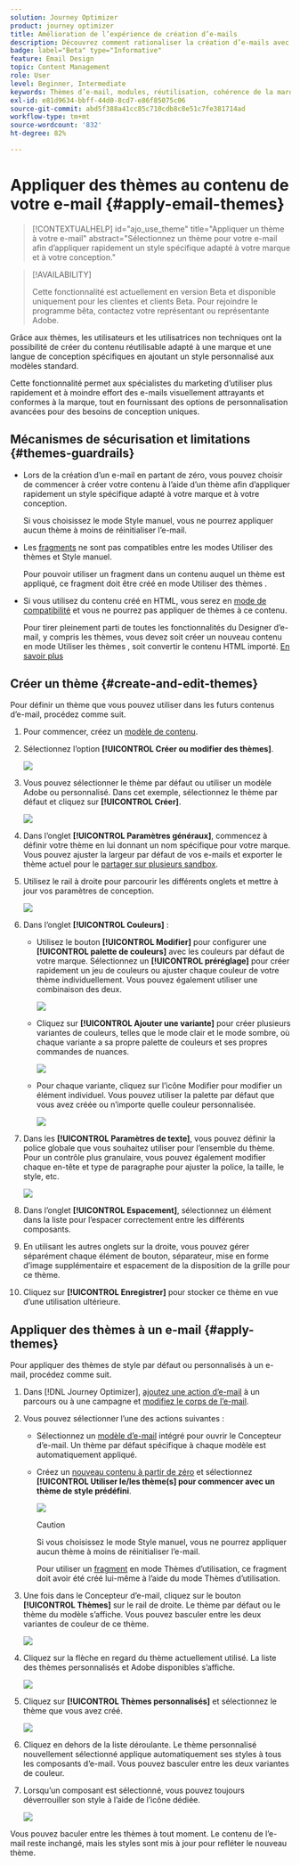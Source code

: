 ```yaml
---
solution: Journey Optimizer
product: journey optimizer
title: Amélioration de l’expérience de création d’e-mails
description: Découvrez comment rationaliser la création d’e-mails avec des thèmes et des modules réutilisables, en garantissant la cohérence et l’efficacité de la conception dans vos campagnes.
badge: label="Beta" type="Informative"
feature: Email Design
topic: Content Management
role: User
level: Beginner, Intermediate
keywords: Thèmes d’e-mail, modules, réutilisation, cohérence de la marque, conception d’e-mail, CSS personnalisé, optimisation mobile
exl-id: e81d9634-bbff-44d0-8cd7-e86f85075c06
source-git-commit: abd5f388a41cc85c710cdb8c8e51c7fe381714ad
workflow-type: tm+mt
source-wordcount: '832'
ht-degree: 82%

---
```


# Appliquer des thèmes au contenu de votre e-mail {#apply-email-themes}

>[!CONTEXTUALHELP]
>id="ajo_use_theme"
>title="Appliquer un thème à votre e-mail"
>abstract="Sélectionnez un thème pour votre e-mail afin d’appliquer rapidement un style spécifique adapté à votre marque et à votre conception."

<!--This documentation provides a comprehensive guide to using themes to streamline your email creation process. With the ability to define reusable themes and leverage pre-designed modules, marketers can create professional, brand-aligned emails faster and with less effort.-->

>[!AVAILABILITY]
>
>Cette fonctionnalité est actuellement en version Beta et disponible uniquement pour les clientes et clients Beta. Pour rejoindre le programme bêta, contactez votre représentant ou représentante Adobe.

Grâce aux thèmes, les utilisateurs et les utilisatrices non techniques ont la possibilité de créer du contenu réutilisable adapté à une marque et une langue de conception spécifiques en ajoutant un style personnalisé aux modèles standard<!-- to achieve brand specific results-->.

Cette fonctionnalité permet aux spécialistes du marketing d’utiliser plus rapidement et à moindre effort des e-mails visuellement attrayants et conformes à la marque, tout en fournissant des options de personnalisation avancées pour des besoins de conception uniques.

<!--What is the Enhanced Email Authoring Experience?

This feature introduces two key components to simplify and enhance email creation:

* **Theme Management System**: A centralized system for creating, customizing, and applying reusable themes to emails. Themes ensure consistent styling across campaigns and eliminate the need for repetitive manual styling.

* **Modules**: Pre-designed, reusable content blocks that abstract common email elements (e.g., titles, descriptions, images, and links). Modules are built using customizable low-level components, offering flexibility while maintaining design standards.

Key Benefits:

- **Consistency**: Ensure all emails align with your brand's design guidelines.
- **Efficiency**: Save time by reusing themes and modules across campaigns.
- **Customization**: Add custom CSS and mobile-specific styles for advanced designs.
- **Scalability**: Eliminate repetitive styling tasks, enabling faster email creation.-->

## Mécanismes de sécurisation et limitations {#themes-guardrails}

* Lors de la création d’un e-mail en partant de zéro, vous pouvez choisir de commencer à créer votre contenu à l’aide d’un thème afin d’appliquer rapidement un style spécifique adapté à votre marque et à votre conception.

  Si vous choisissez le mode Style manuel, vous ne pourrez appliquer aucun thème à moins de réinitialiser l’e-mail.

* Les [fragments](../content-management/fragments.md) ne sont pas compatibles entre les modes Utiliser des thèmes et Style manuel.

  Pour pouvoir utiliser un fragment dans un contenu auquel un thème est appliqué, ce fragment doit être créé en mode Utiliser des thèmes .

* Si vous utilisez du contenu créé en HTML, vous serez en [mode de compatibilité](existing-content.md) et vous ne pourrez pas appliquer de thèmes à ce contenu.

  Pour tirer pleinement parti de toutes les fonctionnalités du Designer d’e-mail, y compris les thèmes, vous devez soit créer un nouveau contenu en mode Utiliser les thèmes , soit convertir le contenu HTML importé. [En savoir plus](existing-content.md)

<!--If using a content created in Manual Styling mode or HTML, you cannot apply themes to this content. You must create a new content in Use Themes mode.

If you apply a theme to a content using a [fragment](../content-management/fragments.md) created in Manual Styling mode, the rendering may not be optimal.-->

## Créer un thème {#create-and-edit-themes}

Pour définir un thème que vous pouvez utiliser dans les futurs contenus d’e-mail, procédez comme suit.

1. Pour commencer, créez un [modèle de contenu](../content-management/create-content-templates.md).

1. Sélectionnez l’option **[!UICONTROL Créer ou modifier des thèmes]**.

   ![](assets/theme-create.png)

1. Vous pouvez sélectionner le thème par défaut ou utiliser un modèle Adobe ou personnalisé. Dans cet exemple, sélectionnez le thème par défaut et cliquez sur **[!UICONTROL Créer]**.

   ![](assets/theme-select.png)

1. Dans l’onglet **[!UICONTROL Paramètres généraux]**, commencez à définir votre thème en lui donnant un nom spécifique pour votre marque. Vous pouvez ajuster la largeur par défaut de vos e-mails et exporter le thème actuel pour le [partager sur plusieurs sandbox](../configuration/copy-objects-to-sandbox.md).

   <!--![](assets/theme-general-settings.png)-->

1. Utilisez le rail à droite pour parcourir les différents onglets et mettre à jour vos paramètres de conception.

   ![](assets/theme-right-pane.png)

1. Dans l’onglet **[!UICONTROL Couleurs]** :

   * Utilisez le bouton **[!UICONTROL Modifier]** pour configurer une **[!UICONTROL palette de couleurs]** avec les couleurs par défaut de votre marque. Sélectionnez un **[!UICONTROL préréglage]** pour créer rapidement un jeu de couleurs ou ajuster chaque couleur de votre thème individuellement. Vous pouvez également utiliser une combinaison des deux.

     ![](assets/theme-colors.gif)

   * Cliquez sur **[!UICONTROL Ajouter une variante]** pour créer plusieurs variantes de couleurs, telles que le mode clair et le mode sombre, où chaque variante a sa propre palette de couleurs et ses propres commandes de nuances.

     ![](assets/theme-colors-variant.png)

   * Pour chaque variante, cliquez sur l’icône Modifier pour modifier un élément individuel. Vous pouvez utiliser la palette par défaut que vous avez créée ou n’importe quelle couleur personnalisée.

     ![](assets/theme-colors-edit-variant.gif)

1. Dans les **[!UICONTROL Paramètres de texte]**, vous pouvez définir la police globale que vous souhaitez utiliser pour l’ensemble du thème. Pour un contrôle plus granulaire, vous pouvez également modifier chaque en-tête et type de paragraphe pour ajuster la police, la taille, le style, etc.

   ![](assets/theme-text.png)

1. Dans l’onglet **[!UICONTROL Espacement]**, sélectionnez un élément dans la liste pour l’espacer correctement entre les différents composants.

   <!--![](assets/theme-spacing.png)-->

1. En utilisant les autres onglets sur la droite, vous pouvez gérer séparément chaque élément de bouton, séparateur, mise en forme d’image supplémentaire et espacement de la disposition de la grille pour ce thème.

   <!--![](assets/theme-buttons.png)-->

1. Cliquez sur **[!UICONTROL Enregistrer]** pour stocker ce thème en vue d’une utilisation ultérieure.

## Appliquer des thèmes à un e-mail {#apply-themes}

Pour appliquer des thèmes de style par défaut ou personnalisés à un e-mail, procédez comme suit.

1. Dans [!DNL Journey Optimizer], [ajoutez une action d’e-mail](create-email.md) à un parcours ou à une campagne et [modifiez le corps de l’e-mail](get-started-email-design.md#key-steps).

1. Vous pouvez sélectionner l’une des actions suivantes :

   * Sélectionnez un [modèle d’e-mail](use-email-templates.md) intégré pour ouvrir le Concepteur d’e-mail. Un thème par défaut spécifique à chaque modèle est automatiquement appliqué.

   * Créez un [nouveau contenu à partir de zéro](content-from-scratch.md) et sélectionnez **[!UICONTROL Utiliser le/les thème(s] pour commencer avec un thème de style prédéfini**.

     ![](assets/theme-from-scratch.png)

     >[!CAUTION]
     >
     >Si vous choisissez le mode Style manuel, vous ne pourrez appliquer aucun thème à moins de réinitialiser l’e-mail.
     >
     >Pour utiliser un [fragment](../content-management/fragments.md) en mode Thèmes d’utilisation, ce fragment doit avoir été créé lui-même à l’aide du mode Thèmes d’utilisation.

1. Une fois dans le Concepteur d’e-mail, cliquez sur le bouton **[!UICONTROL Thèmes]** sur le rail de droite. Le thème par défaut ou le thème du modèle s’affiche. Vous pouvez basculer entre les deux variantes de couleur de ce thème.

   ![](assets/theme-default-hero.png)

1. Cliquez sur la flèche en regard du thème actuellement utilisé. La liste des thèmes personnalisés et Adobe disponibles s’affiche.

   ![](assets/theme-hero-change.png)

1. Cliquez sur **[!UICONTROL Thèmes personnalisés]** et sélectionnez le thème que vous avez créé.

   ![](assets/theme-select-custom.png)

1. Cliquez en dehors de la liste déroulante. Le thème personnalisé nouvellement sélectionné applique automatiquement ses styles à tous les composants d’e-mail. Vous pouvez basculer entre les deux variantes de couleur.

1. Lorsqu’un composant est sélectionné, vous pouvez toujours déverrouiller son style à l’aide de l’icône dédiée.

   ![](assets/theme-unlock-style.png)

Vous pouvez baculer entre les thèmes à tout moment. Le contenu de l’e-mail reste inchangé, mais les styles sont mis à jour pour refléter le nouveau thème.

<!--
>[!NOTE]
> - Themes apply styles globally. Ensure your theme is finalized before applying it to multiple emails.
> - Switching themes may override custom styles applied to individual components.

>[!CAUTION]
> - When using fragments, the email's theme will override the fragment's styles. A warning will be displayed in the editor if there is a conflict.

## Example Use Cases {#example-use-cases}

### 1. Creating a New Theme
- A marketer creates a theme with their brand's colors, fonts, and button styles.
- The theme is saved and reused across multiple email campaigns.

### 2. Switching Themes
- A marketer applies a holiday-themed design to an existing email by switching to a pre-designed holiday theme.-->
